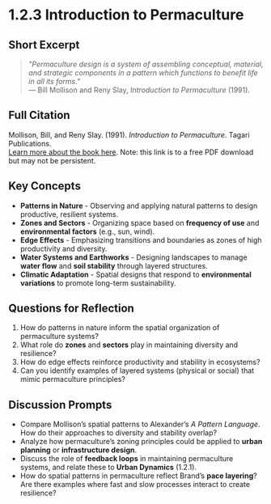 # 1.2.3 Introduction to Permaculture

## Short Excerpt
> *"Permaculture design is a system of assembling conceptual, material, and strategic components in a pattern which functions to benefit life in all its forms."*  
> — Bill Mollison and Reny Slay, *Introduction to Permaculture* (1991).

## Full Citation
Mollison, Bill, and Reny Slay. (1991). *Introduction to Permaculture*. Tagari Publications.  
[Learn more about the book here](https://pdfcoffee.com/introductiontopermaculturebillmollisonpdf-pdf-free.html).
Note: this link is to a free PDF download but may not be persistent.

## Key Concepts
- **Patterns in Nature** - Observing and applying natural patterns to design productive, resilient systems.  
- **Zones and Sectors** - Organizing space based on **frequency of use** and **environmental factors** (e.g., sun, wind).  
- **Edge Effects** - Emphasizing transitions and boundaries as zones of high productivity and diversity.  
- **Water Systems and Earthworks** - Designing landscapes to manage **water flow** and **soil stability** through layered structures.  
- **Climatic Adaptation** - Spatial designs that respond to **environmental variations** to promote long-term sustainability.  

## Questions for Reflection
1. How do patterns in nature inform the spatial organization of permaculture systems?  
2. What role do **zones** and **sectors** play in maintaining diversity and resilience?  
3. How do edge effects reinforce productivity and stability in ecosystems?  
4. Can you identify examples of layered systems (physical or social) that mimic permaculture principles?  

## Discussion Prompts
- Compare Mollison’s spatial patterns to Alexander’s *A Pattern Language*. How do their approaches to diversity and stability overlap?  
- Analyze how permaculture’s zoning principles could be applied to **urban planning** or **infrastructure design**.  
- Discuss the role of **feedback loops** in maintaining permaculture systems, and relate these to **Urban Dynamics** (1.2.1).  
- How do spatial patterns in permaculture reflect Brand’s **pace layering**? Are there examples where fast and slow processes interact to create resilience?  

